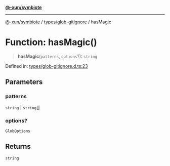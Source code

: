 [**@-xun/symbiote**](../../../README.md)

***

[@-xun/symbiote](../../../README.md) / [types/glob-gitignore](../README.md) / hasMagic

# Function: hasMagic()

> **hasMagic**(`patterns`, `options`?): `string`

Defined in: [types/glob-gitignore.d.ts:23](https://github.com/Xunnamius/symbiote/blob/38551ad9267f0803213908dddfaadca3c136fc01/types/glob-gitignore.d.ts#L23)

## Parameters

### patterns

`string` | `string`[]

### options?

`GlobOptions`

## Returns

`string`
